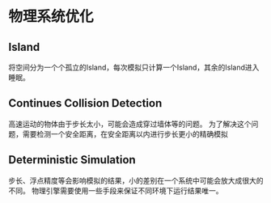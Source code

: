 # 物理系统优化
## Island
将空间分为一个个孤立的Island，每次模拟只计算一个Island，其余的Island进入 睡眠。

## Continues Collision Detection
高速运动的物体由于步长太小，可能会造成穿过墙体等的问题。
为了解决这个问题，需要检测一个安全距离，在安全距离以内进行步长更小的精确模拟

## Deterministic Simulation
步长、浮点精度等会影响模拟的结果，小的差别在一个系统中可能会放大成很大的不同。
物理引擎需要使用一些手段来保证不同环境下运行结果唯一。